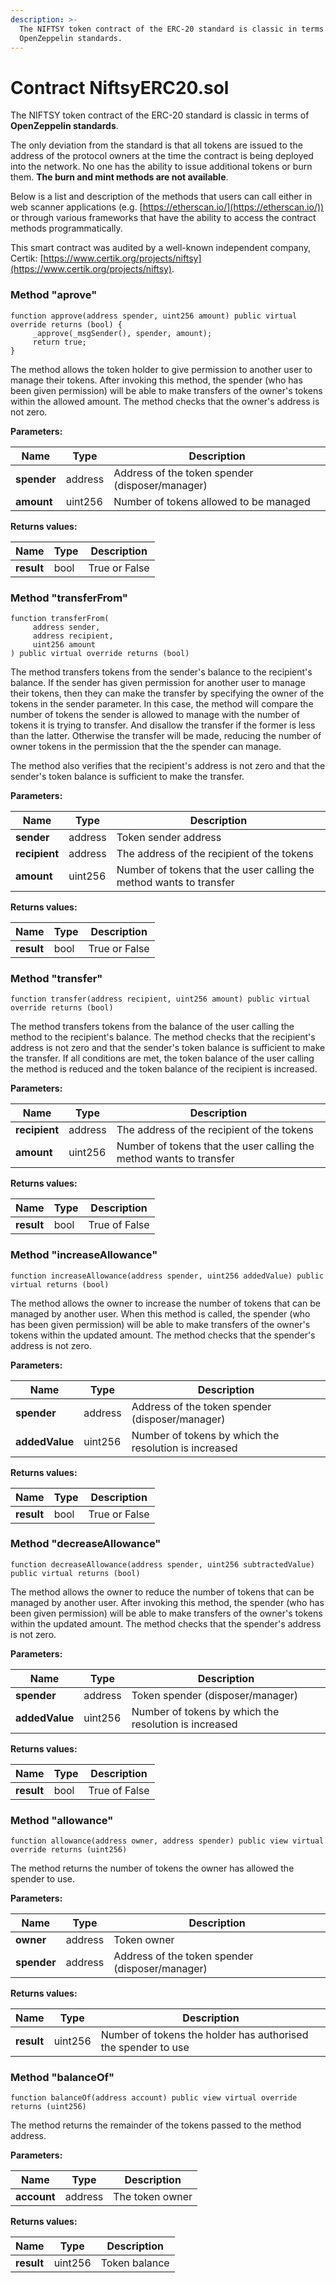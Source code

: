 ```yaml
---
description: >-
  The NIFTSY token contract of the ERC-20 standard is classic in terms of
  OpenZeppelin standards.
---
```


# Contract NiftsyERC20.sol

The NIFTSY token contract of the ERC-20 standard is classic in terms of **OpenZeppelin standards**.&#x20;

The only deviation from the standard is that all tokens are issued to the address of the protocol owners at the time the contract is being deployed into the network. No one has the ability to issue additional tokens or burn them. **The burn and mint methods are not available**.&#x20;

Below is a list and description of the methods that users can call either in web scanner applications (e.g. [https://etherscan.io/](https://etherscan.io/)) or through various frameworks that have the ability to access the contract methods programmatically.

This smart contract was audited by a well-known independent company, Certik: [https://www.certik.org/projects/niftsy](https://www.certik.org/projects/niftsy).

### Method "aprove"

```
function approve(address spender, uint256 amount) public virtual override returns (bool) {
     _approve(_msgSender(), spender, amount);
     return true;
}
```

The method allows the token holder to give permission to another user to manage their tokens. After invoking this method, the spender (who has been given permission) will be able to make transfers of the owner's tokens within the allowed amount. The method checks that the owner's address is not zero.

**Parameters:**

| Name        | Type    | Description                                      |
| ----------- | ------- | ------------------------------------------------ |
| **spender** | address | Address of the token  spender (disposer/manager) |
| **amount**  | uint256 | Number of tokens allowed to be managed           |

**Returns values:**

| Name       | Type | Description   |
| ---------- | ---- | ------------- |
| **result** | bool | True or False |



### Method "**transferFrom"**

```
function transferFrom(
     address sender, 
     address recipient, 
     uint256 amount
) public virtual override returns (bool) 
```

The method transfers tokens from the sender's balance to the recipient's balance. If the sender has given permission for another user to manage their tokens, then they can make the transfer by specifying the owner of the tokens in the sender parameter. In this case, the method will compare the number of tokens the sender is allowed to manage with the number of tokens it is trying to transfer. And disallow the transfer if the former is less than the latter. Otherwise the transfer will be made, reducing the number of owner tokens in the permission that the the spender can manage.

The method also verifies that the recipient's address is not zero and that the sender's token balance is sufficient to make the transfer.

**Parameters:**

| Name          | Type    | Description                                                         |
| ------------- | ------- | ------------------------------------------------------------------- |
| **sender**    | address | Token sender address                                                |
| **recipient** | address | The address of the recipient of the tokens                          |
| **amount**    | uint256 | Number of tokens that the user calling the method wants to transfer |

**Returns values:**

| Name       | Type | Description   |
| ---------- | ---- | ------------- |
| **result** | bool | True or False |

### Method "**transfer"**

```
function transfer(address recipient, uint256 amount) public virtual override returns (bool) 
```

The method transfers tokens from the balance of the user calling the method to the recipient's balance. The method checks that the recipient's address is not zero and that the sender's token balance is sufficient to make the transfer. If all conditions are met, the token balance of the user calling the method is reduced and the token balance of the recipient is increased.

**Parameters:**

| Name          | Type    | Description                                                         |
| ------------- | ------- | ------------------------------------------------------------------- |
| **recipient** | address | The address of the recipient of the tokens                          |
| **amount**    | uint256 | Number of tokens that the user calling the method wants to transfer |

**Returns values:**

| Name       | Type | Description   |
| ---------- | ---- | ------------- |
| **result** | bool | True of False |

### Method "**increaseAllowance"**

```
function increaseAllowance(address spender, uint256 addedValue) public virtual returns (bool)
```

The method allows the owner to increase the number of tokens that can be managed by another user. When this method is called, the spender (who has been given permission) will be able to make transfers of the owner's tokens within the updated amount. The method checks that the spender's address is not zero.

**Parameters:**

| Name           | Type    | Description                                           |
| -------------- | ------- | ----------------------------------------------------- |
| **spender**    | address | Address of the token spender (disposer/manager)       |
| **addedValue** | uint256 | Number of tokens by which the resolution is increased |

**Returns values:**

| Name        | Type | Description   |
| ----------- | ---- | ------------- |
| **result**  | bool | True or False |

### Method "**decreaseAllowance"**

```
function decreaseAllowance(address spender, uint256 subtractedValue) public virtual returns (bool)
```

The method allows the owner to reduce the number of tokens that can be managed by another user. After invoking this method, the spender (who has been given permission) will be able to make transfers of the owner's tokens within the updated amount. The method checks that the spender's address is not zero.

**Parameters:**

| Name           | Type    | Description                                           |
| -------------- | ------- | ----------------------------------------------------- |
| **spender**    | address | Token spender (disposer/manager)                      |
| **addedValue** | uint256 | Number of tokens by which the resolution is increased |

**Returns values:**

| Name       | Type | Description   |
| ---------- | ---- | ------------- |
| **result** | bool | True of False |

### Method "**allowance"**

```
function allowance(address owner, address spender) public view virtual override returns (uint256)
```

The method returns the number of tokens the owner has allowed the spender to use.

**Parameters:**

| Name        | Type    | Description                                     |
| ----------- | ------- | ----------------------------------------------- |
| **owner**   | address | Token owner                                     |
| **spender** | address | Address of the token spender (disposer/manager) |



**Returns values:**

| Name       | Type    | Description                                                   |
| ---------- | ------- | ------------------------------------------------------------- |
| **result** | uint256 | Number of tokens the holder has authorised the spender to use |

### **Method "balanceOf"**

```
function balanceOf(address account) public view virtual override returns (uint256)
```

The method returns the remainder of the tokens passed to the method address.

**Parameters:**

| Name        | Type    | Description     |
| ----------- | ------- | --------------- |
| **account** | address | The token owner |

**Returns values:**

| Name       | Type    | Description   |
| ---------- | ------- | ------------- |
| **result** | uint256 | Token balance |
